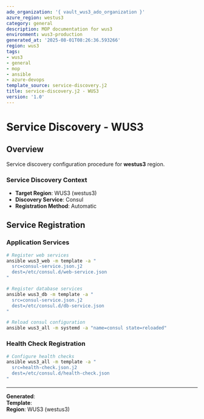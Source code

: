 ```yaml
---
ado_organization: '{ vault_wus3_ado_organization }'
azure_region: westus3
category: general
description: MOP documentation for wus3
environment: wus3-production
generated_at: '2025-08-01T08:26:36.593266'
region: wus3
tags:
- wus3
- general
- mop
- ansible
- azure-devops
template_source: service-discovery.j2
title: service-discovery.j2 - WUS3
version: '1.0'
---
```



# Service Discovery - WUS3

## Overview

Service discovery configuration procedure for **westus3** region.

### Service Discovery Context

- **Target Region**: WUS3 (westus3)
- **Discovery Service**: Consul
- **Registration Method**: Automatic

## Service Registration

### Application Services
```bash
# Register web services
ansible wus3_web -m template -a "
  src=consul-service.json.j2
  dest=/etc/consul.d/web-service.json
"

# Register database services
ansible wus3_db -m template -a "
  src=consul-service.json.j2
  dest=/etc/consul.d/db-service.json
"

# Reload consul configuration
ansible wus3_all -m systemd -a "name=consul state=reloaded"
```

### Health Check Registration
```bash
# Configure health checks
ansible wus3_all -m template -a "
  src=health-check.json.j2
  dest=/etc/consul.d/health-check.json
"
```

---

**Generated**:   
**Template**:   
**Region**: WUS3 (westus3)